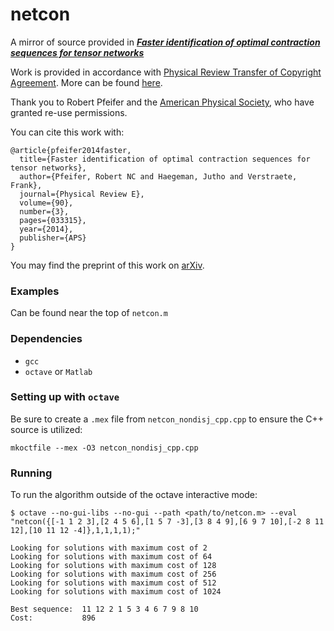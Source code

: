 # netcon
A mirror of source provided in [***Faster identification of optimal contraction sequences for tensor networks***](https://journals.aps.org/pre/abstract/10.1103/PhysRevE.90.033315)

Work is provided in accordance with [Physical Review Transfer of Copyright Agreement](https://journals.aps.org/authors/transfer-of-copyright-agreement). More can be found [here](https://journals.aps.org/pre/authors/supplemental-materials-journals).

Thank you to Robert Pfeifer and the [American Physical Society](https://www.aps.org/), who have granted re-use permissions.

You can cite this work with:
```
@article{pfeifer2014faster,
  title={Faster identification of optimal contraction sequences for tensor networks},
  author={Pfeifer, Robert NC and Haegeman, Jutho and Verstraete, Frank},
  journal={Physical Review E},
  volume={90},
  number={3},
  pages={033315},
  year={2014},
  publisher={APS}
}
```

You may find the preprint of this work on [arXiv](https://arxiv.org/abs/1304.6112).


### Examples
Can be found near the top of `netcon.m`

### Dependencies

* `gcc`
* `octave` or `Matlab`

### Setting up with `octave`

Be sure to create a `.mex` file from `netcon_nondisj_cpp.cpp` to ensure the C++ source is utilized:

```
mkoctfile --mex -O3 netcon_nondisj_cpp.cpp
```

### Running
To run the algorithm outside of the octave interactive mode:
```
$ octave --no-gui-libs --no-gui --path <path/to/netcon.m> --eval "netcon({[-1 1 2 3],[2 4 5 6],[1 5 7 -3],[3 8 4 9],[6 9 7 10],[-2 8 11 12],[10 11 12 -4]},1,1,1,1);"
 
Looking for solutions with maximum cost of 2
Looking for solutions with maximum cost of 64
Looking for solutions with maximum cost of 128
Looking for solutions with maximum cost of 256
Looking for solutions with maximum cost of 512
Looking for solutions with maximum cost of 1024
 
Best sequence:  11 12 2 1 5 3 4 6 7 9 8 10
Cost:           896
```
